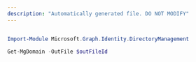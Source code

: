 ```yaml
---
description: "Automatically generated file. DO NOT MODIFY"
---
```


```powershell

Import-Module Microsoft.Graph.Identity.DirectoryManagement

Get-MgDomain -OutFile $outFileId

```